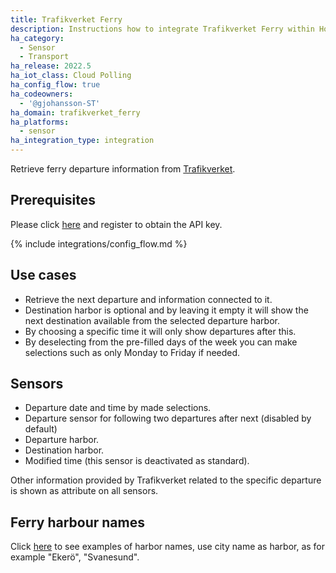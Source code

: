 ```yaml
---
title: Trafikverket Ferry
description: Instructions how to integrate Trafikverket Ferry within Home Assistant.
ha_category:
  - Sensor
  - Transport
ha_release: 2022.5
ha_iot_class: Cloud Polling
ha_config_flow: true
ha_codeowners:
  - '@gjohansson-ST'
ha_domain: trafikverket_ferry
ha_platforms:
  - sensor
ha_integration_type: integration
---
```


Retrieve ferry departure information from [Trafikverket](https://www.trafikverket.se/).

## Prerequisites

Please click [here](https://api.trafikinfo.trafikverket.se/) and register to obtain the API key.

{% include integrations/config_flow.md %}

## Use cases

- Retrieve the next departure and information connected to it.
- Destination harbor is optional and by leaving it empty it will show the next destination available from the selected departure harbor.
- By choosing a specific time it will only show departures after this.
- By deselecting from the pre-filled days of the week you can make selections such as only Monday to Friday if needed.

## Sensors

- Departure date and time by made selections.
- Departure sensor for following two departures after next (disabled by default)
- Departure harbor.
- Destination harbor.
- Modified time (this sensor is deactivated as standard).

Other information provided by Trafikverket related to the specific departure is shown as attribute on all sensors.

## Ferry harbour names

Click [here](https://www.trafikverket.se/trafikinformation/vag/?TrafficType=personalTraffic&map=1/373767.82/6890962.41/&Layers=Ferries%2b) to see examples of harbor names, use city name as harbor, as for example "Ekerö", "Svanesund".
